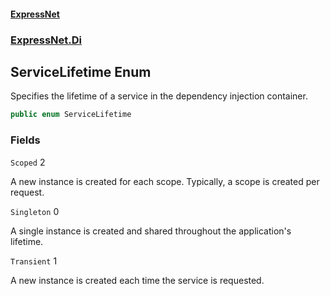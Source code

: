 #### [ExpressNet](ExpressNet.md 'ExpressNet')
### [ExpressNet.Di](ExpressNet.Di.md 'ExpressNet.Di')

## ServiceLifetime Enum

Specifies the lifetime of a service in the dependency injection container.

```csharp
public enum ServiceLifetime
```
### Fields

<a name='ExpressNet.Di.ServiceLifetime.Scoped'></a>

`Scoped` 2

A new instance is created for each scope. Typically, a scope is created per request.

<a name='ExpressNet.Di.ServiceLifetime.Singleton'></a>

`Singleton` 0

A single instance is created and shared throughout the application's lifetime.

<a name='ExpressNet.Di.ServiceLifetime.Transient'></a>

`Transient` 1

A new instance is created each time the service is requested.